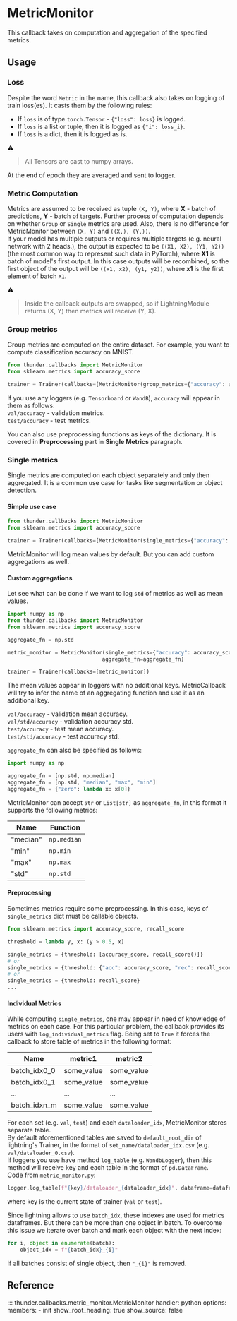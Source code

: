 # MetricMonitor
This callback takes on computation and aggregation of the specified metrics.  

## Usage

### Loss
Despite the word `Metric` in the name, this callback also takes on logging of train
loss(es). It casts them by the following rules:  
- If `loss` is of type `torch.Tensor` - `{"loss": loss}` is logged.  
- If `loss` is a list or tuple, then it is logged as `{"i": loss_i}`.  
- If `loss` is a dict, then it is logged as is.  

:warning:  
> All Tensors are cast to numpy arrays.

At the end of epoch they are averaged and sent to logger.

### Metric Computation
Metrics are assumed to be received as tuple `(X, Y)`, where
**X** - batch of predictions, **Y** - batch of targets. 
Further process of computation depends on whether `Group` or `Single`
metrics are used. Also, there is no difference for MetricMonitor between 
`(X, Y)` and `((X,), (Y,))`.  
If your model has multiple outputs or requires multiple targets
(e.g. neural network with 2 heads.), the output is expected to be
`((X1, X2), (Y1, Y2))` (the most common way to represent such data in PyTorch), where **X1** is batch of model's first output.
In this case outputs will be recombined, so the first object
of the output will be `((x1, x2), (y1, y2))`, where **x1** is the first
element of batch `X1`.  

:warning:  
> Inside the callback outputs are swapped, so if LightningModule returns
(X, Y) then metrics will receive (Y, X).

### Group metrics
Group metrics are computed on the entire dataset.
For example, you want to compute classification accuracy on MNIST.

```python
from thunder.callbacks import MetricMonitor
from sklearn.metrics import accuracy_score

trainer = Trainer(callbacks=[MetricMonitor(group_metrics={"accuracy": accuracy_score})])
```

If you use any loggers (e.g. `Tensorboard` or `WandB`), `accuracy` will appear in them as follows:  
`val/accuracy` - validation metrics.  
`test/accuracy` - test metrics.

You can also use preprocessing functions as keys of the dictionary. It is 
covered in **Preprocessing** part in **Single Metrics** paragraph.

### Single metrics
Single metrics are computed on each object separately and only then aggregated.
It is a common use case for tasks like segmentation or object detection.
#### Simple use case

```python
from thunder.callbacks import MetricMonitor
from sklearn.metrics import accuracy_score

trainer = Trainer(callbacks=[MetricMonitor(single_metrics={"accuracy": accuracy_score})])
```
MetricMonitor will log mean values by default. But you can add custom aggregations as well.
#### Custom aggregations
Let see what can be done if we want to log `std` of metrics as well as mean values.

```python
import numpy as np
from thunder.callbacks import MetricMonitor
from sklearn.metrics import accuracy_score

aggregate_fn = np.std

metric_monitor = MetricMonitor(single_metrics={"accuracy": accuracy_score},
                              aggregate_fn=aggregate_fn)

trainer = Trainer(callbacks=[metric_monitor])
```
The mean values appear in loggers with no additional keys. 
MetricCallback will try to infer the name of an aggregating function
and use it as an additional key.

`val/accuracy` - validation mean accuracy.  
`val/std/accuracy` - validation accuracy std.  
`test/accuracy` - test mean accuracy.  
`test/std/accuracy` - test accuracy std.

`aggregate_fn` can also be specified as follows:

```python
import numpy as np

aggregate_fn = [np.std, np.median]
aggregate_fn = [np.std, "median", "max", "min"]
aggregate_fn = {"zero": lambda x: x[0]}
```
MetricMonitor can accept `str` or `List[str]` as `aggregate_fn`, 
in this format it supports the following metrics:

| Name     | Function    |  
|----------|-------------|
| "median" | `np.median` |  
| "min"    | `np.min`    |  
| "max"    | `np.max`    |
| "std"    | `np.std`    |

#### Preprocessing
Sometimes metrics require some preprocessing. In this case, keys of `single_metrics` dict
must be callable objects.
```python
from sklearn.metrics import accuracy_score, recall_score

threshold = lambda y, x: (y > 0.5, x)

single_metrics = {threshold: [accuracy_score, recall_score()]} 
# or
single_metrics = {threshold: {"acc": accuracy_score, "rec": recall_score}}
# or
single_metrics = {threshold: recall_score}
...
```
#### Individual Metrics
While computing `single_metrics`, one may appear in need of knowledge of metrics on each case.
For this particular problem, the callback provides its users with `log_individual_metrics`
flag. Being set to `True` it forces the callback to store table of metrics in the following format:

| Name         | metric1    | metric2     |  
|--------------|------------|-------------|
| batch_idx0_0 |     some_value      | some_value |  
| batch_idx0_1 | some_value          | some_value    |  
| ...          | ...        | ...         |
| batch_idxn_m | some_value | some_value  |

For each set (e.g. `val`, `test`) and each `dataloader_idx`, MetricMonitor stores separate table.  
By default aforementioned tables are saved to `default_root_dir` of lightning's Trainer, in the format of
`set_name/dataloader_idx.csv` (e.g. `val/dataloader_0.csv`).  
If loggers you use have method `log_table` (e.g. `WandbLogger`), 
then this method will receive key and each table in the format of `pd.DataFrame`.  
Code from `metric_monitor.py`:
```python
logger.log_table(f"{key}/dataloader_{dataloader_idx}", dataframe=dataframe)
```
where key is the current state of trainer (`val` or `test`).  

Since lightning allows to use `batch_idx`, these indexes are used for metrics dataframes.
But there can be more than one object in batch. To overcome this issue we iterate over batch
and mark each object with the next index: 
```python
for i, object in enumerate(batch):
    object_idx = f"{batch_idx}_{i}"
```
If all batches consist of single object, then `"_{i}"` is removed.


## Reference
::: thunder.callbacks.metric_monitor.MetricMonitor
    handler: python
    options:
      members:
        - init
      show_root_heading: true
      show_source: false
